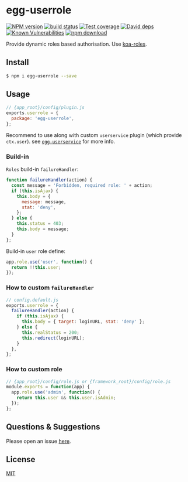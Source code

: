 # egg-userrole

[![NPM version][npm-image]][npm-url]
[![build status][travis-image]][travis-url]
[![Test coverage][codecov-image]][codecov-url]
[![David deps][david-image]][david-url]
[![Known Vulnerabilities][snyk-image]][snyk-url]
[![npm download][download-image]][download-url]

[npm-image]: https://img.shields.io/npm/v/egg-userrole.svg?style=flat-square
[npm-url]: https://npmjs.org/package/egg-userrole
[travis-image]: https://img.shields.io/travis/eggjs/egg-userrole.svg?style=flat-square
[travis-url]: https://travis-ci.org/eggjs/egg-userrole
[codecov-image]: https://img.shields.io/codecov/c/github/eggjs/egg-userrole.svg?style=flat-square
[codecov-url]: https://codecov.io/github/eggjs/egg-userrole?branch=master
[david-image]: https://img.shields.io/david/eggjs/egg-userrole.svg?style=flat-square
[david-url]: https://david-dm.org/eggjs/egg-userrole
[snyk-image]: https://snyk.io/test/npm/egg-userrole/badge.svg?style=flat-square
[snyk-url]: https://snyk.io/test/npm/egg-userrole
[download-image]: https://img.shields.io/npm/dm/egg-userrole.svg?style=flat-square
[download-url]: https://npmjs.org/package/egg-userrole

Provide dynamic roles based authorisation. Use [koa-roles](https://github.com/koajs/koa-roles).

## Install

```bash
$ npm i egg-userrole --save
```

## Usage
```javascript
// {app_root}/config/plugin.js
exports.userrole = {
  package: 'egg-userrole',
};
```

Recommend to use along with custom `userservice` plugin (which provide `ctx.user`).
see [`egg-userservice`](https://github.com/eggjs/egg-userservice) for more info.

### Build-in

`Roles` build-in `failureHandler`:

```javascript
function failureHandler(action) {
  const message = 'Forbidden, required role: ' + action;
  if (this.isAjax) {
    this.body = {
      message: message,
      stat: 'deny',
    };
  } else {
    this.status = 403;
    this.body = message;
  }
};
```

Build-in `user` role define:

```javascript
app.role.use('user', function() {
  return !!this.user;
});
```

### How to custom `failureHandler`

```javascript
// config.default.js
exports.userrole = {
  failureHandler(action) {
    if (this.isAjax) {
      this.body = { target: loginURL, stat: 'deny' };
    } else {
      this.realStatus = 200;
      this.redirect(loginURL);
    }
  },
};
```

### How to custom role

```javascript
// {app_root}/config/role.js or {framework_root}/config/role.js
module.exports = function(app) {
  app.role.use('admin', function() {
    return this.user && this.user.isAdmin;
  });
};
```

## Questions & Suggestions

Please open an issue [here](https://github.com/eggjs/egg/issues).

## License

[MIT](LICENSE)

